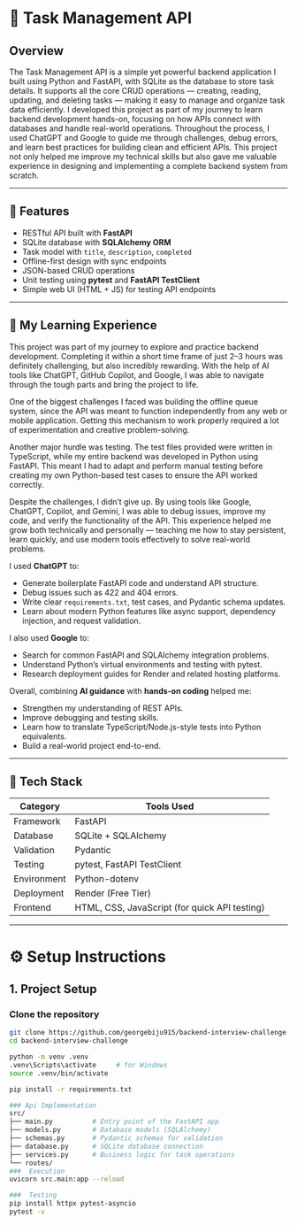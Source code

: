 # 🧩 Task Management API

## Overview
The Task Management API is a simple yet powerful backend application I built using Python and FastAPI, with SQLite as the database to store task details. It supports all the core CRUD operations — creating, reading, updating, and deleting tasks — making it easy to manage and organize task data efficiently. I developed this project as part of my journey to learn backend development hands-on, focusing on how APIs connect with databases and handle real-world operations. Throughout the process, I used ChatGPT and Google to guide me through challenges, debug errors, and learn best practices for building clean and efficient APIs. This project not only helped me improve my technical skills but also gave me valuable experience in designing and implementing a complete backend system from scratch.

---

## 🚀 Features
- RESTful API built with **FastAPI**
- SQLite database with **SQLAlchemy ORM**
- Task model with `title`, `description`, `completed`
- Offline-first design with sync endpoints
- JSON-based CRUD operations
- Unit testing using **pytest** and **FastAPI TestClient**
- Simple web UI (HTML + JS) for testing API endpoints

---

## 🧠 My Learning Experience

This project was part of my journey to explore and practice backend development. Completing it within a short time frame of just 2–3 hours was definitely challenging, but also incredibly rewarding. With the help of AI tools like ChatGPT, GitHub Copilot, and Google, I was able to navigate through the tough parts and bring the project to life.

One of the biggest challenges I faced was building the offline queue system, since the API was meant to function independently from any web or mobile application. Getting this mechanism to work properly required a lot of experimentation and creative problem-solving.

Another major hurdle was testing. The test files provided were written in TypeScript, while my entire backend was developed in Python using FastAPI. This meant I had to adapt and perform manual testing before creating my own Python-based test cases to ensure the API worked correctly.

Despite the challenges, I didn’t give up. By using tools like Google, ChatGPT, Copilot, and Gemini, I was able to debug issues, improve my code, and verify the functionality of the API. This experience helped me grow both technically and personally — teaching me how to stay persistent, learn quickly, and use modern tools effectively to solve real-world problems.

I used **ChatGPT** to:
- Generate boilerplate FastAPI code and understand API structure.
- Debug issues such as 422 and 404 errors.
- Write clear `requirements.txt`, test cases, and Pydantic schema updates.
- Learn about modern Python features like async support, dependency injection, and request validation.

I also used **Google** to:
- Search for common FastAPI and SQLAlchemy integration problems.
- Understand Python’s virtual environments and testing with pytest.
- Research deployment guides for Render and related hosting platforms.

Overall, combining **AI guidance** with **hands-on coding** helped me:
- Strengthen my understanding of REST APIs.
- Improve debugging and testing skills.
- Learn how to translate TypeScript/Node.js-style tests into Python equivalents.
- Build a real-world project end-to-end.

---

## 🧩 Tech Stack
| Category | Tools Used |
|-----------|-------------|
| Framework | FastAPI |
| Database | SQLite + SQLAlchemy |
| Validation | Pydantic |
| Testing | pytest, FastAPI TestClient |
| Environment | Python-dotenv |
| Deployment | Render (Free Tier) |
| Frontend | HTML, CSS, JavaScript (for quick API testing) |

---

# ⚙️ Setup Instructions

## 1. Project Setup

### Clone the repository
```bash
git clone https://github.com/georgebiju915/backend-interview-challenge
cd backend-interview-challenge

python -m venv .venv
.venv\Scripts\activate     # for Windows
source .venv/bin/activate

pip install -r requirements.txt

### Api Implementation
src/
├── main.py          # Entry point of the FastAPI app
├── models.py        # Database models (SQLAlchemy)
├── schemas.py       # Pydantic schemas for validation
├── database.py      # SQLite database connection
├── services.py      # Business logic for task operations
└── routes/
###  Execution
uvicorn src.main:app --reload

###  Testing
pip install httpx pytest-asyncio
pytest -v
